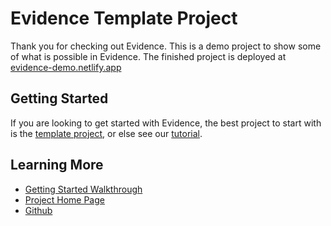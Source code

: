 # Evidence Template Project

Thank you for checking out Evidence. This is a demo project to show some of what is possible in Evidence. The finished project is deployed at [evidence-demo.netlify.app](evidence-demo.netlify.app)

## Getting Started

If you are looking to get started with Evidence, the best project to start with is the [template project](https://github.com/evidence-dev/template), or else see our [tutorial](https://docs.evidence.dev/tutorial/introduction).

## Learning More

- [Getting Started Walkthrough](https://docs.evidence.dev/getting-started/get-started)
- [Project Home Page](https://www.evidence.dev)
- [Github](https://github.com/evidence-dev/evidence)
